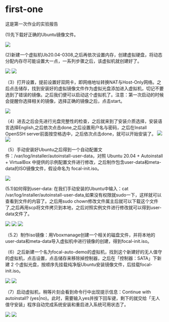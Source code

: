 # first-one
这是第一次作业的实验报告

(1)先下载好正确的Ubuntu镜像文件。

![](img/1.png)

(2)新建一个虚拟机Ub20.04-0308,之后再依次设置内存，创建虚拟硬盘，将动态分配内存尽可能设置大一点，一系列步骤之后，该虚拟机就创建好了。

![](img/3.png)
![](img/2.png)

（3）打开设置，提前设置好双网卡，即网络地址转换NAT与Host-Only网络。之后点击储存，找到安装好的虚拟镜像文件作为虚拟光盘添加进入虚拟机，切记不要选到了错误的镜像。之后我们便可以启动这个虚拟机了。注意：第一次启动的时候会提醒你选择相关的镜像，选择正确的镜像之后，点击start。

![](img/4.png)

（4）进去之后会先进行光盘完整性的检查，之后就来到了安装介质选择，安装语言选择English,之后依次点击done,之后设置用户名与密码，之后在Install OpenSSH server前面按空格选中，之后依次点击done，就可以开始安装了。
![](img/6.png)
![](img/5.png)

（5）手动安装好Ubuntu之后得到一个自动配置文件：/var/log/installer/autoinstall-user-data，对照 Ubuntu 20.04 + Autoinstall + VirtualBox 中提供的示例配置文件进行修改，之后制作包含user-data和meta-data的ISO镜像文件，假设命名为 focal-init.iso。

![](img/7.png)

(5.1)如何得到user-data:
在我们手动安装的Ubuntu中输入：cat /var/log/installer/autoinstall-user-data,如果没有权限就sudo一下，这样就可以查看到文件的内容了。之后用sudo chown修改文件属主后就可以下载这个文件了,之后再用scp将文件拷贝到本地，之后对照实例文件进行修改就可以得到user-data文件了。

![](img/13.png)
![](img/12.png)
![](img/14.png)

（5.2）制作iso镜像：用Vboxmanage创建一个相关的磁盘文件，并将本地的user-data和meta-data导入虚拟机中进行镜像的创建，得到focal-init.iso。

（6）之后新建一个名为focal-auto-demo的虚拟机，找到这个新建好的无人值守的虚拟机，点击设置，点击储存来移除掉控制器，之后在「控制器：SATA」下新建 2 个虚拟光盘，按顺序先挂载纯净版Ubuntu安装镜像文件，后挂载focal-init.iso。

![](img/8.png)
![](img/9.png)

（7）启动虚拟机，稍等片刻会看到命令行中出现提示信息：Continue with autoinstall? (yes|no)。此时，需要输入yes并按下回车键，剩下的就交给「无人值守安装」程序自动完成系统安装和重启进入系统可用状态了。

![](img/11.jpg)
![](img/10.png)
